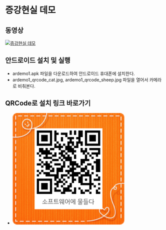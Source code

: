 # 증강현실 데모

## 동영상

[![증강현실 데모](https://img.youtube.com/vi/LDPwPAy1ERs/0.jpg)](https://www.youtube.com/watch?v=LDPwPAy1ERs)

## 안드로이드 설치 및 실행

- ardemo1.apk 파일을 다운로드하여 안드로이드 휴대폰에 설치한다.
- ardemo1_qrcode_cat.jpg, ardemo1_qrcode_sheep.jpg 파일을 열어서 카메라로 비춰본다.

## QRCode로 설치 링크 바로가기

- ![apkqrcode](https://github.com/jongfeel/somul2019/blob/master/ARDemo1/APK_download_QRCode.jpg?raw=true)